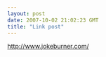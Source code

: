 ```yaml
---
layout: post
date: 2007-10-02 21:02:23 GMT
title: "Link post"
---
```

<http://www.jokeburner.com/>

